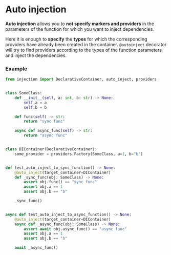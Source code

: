 # Auto injection

**Auto injection** allows you to **not specify markers and providers** 
in the parameters of the function for which you want to inject dependencies. 

Here it is enough to **specify** the **types** for which the corresponding providers
have already been created in the container.
`@autoinject` decorator will try to find providers according to the types 
of the function parameters and inject the dependencies.

### Example

```python
from injection import DeclarativeContainer, auto_inject, providers


class SomeClass:
    def __init__(self, a: int, b: str) -> None:
        self.a = a
        self.b = b

    def func(self) -> str:
        return "sync func"

    async def async_func(self) -> str:
        return "async func"


class DIContainer(DeclarativeContainer):
    some_provider = providers.Factory(SomeClass, a=1, b="b")


def test_auto_inject_to_sync_function() -> None:
    @auto_inject(target_container=DIContainer)
    def _sync_func(obj: SomeClass) -> None:
        assert obj.func() == "sync func"
        assert obj.a == 1
        assert obj.b == "b"

    _sync_func()


async def test_auto_inject_to_async_function() -> None:
    @auto_inject(target_container=DIContainer)
    async def _async_func(obj: SomeClass) -> None:
        assert await obj.async_func() == "async func"
        assert obj.a == 1
        assert obj.b == "b"

    await _async_func()
```
